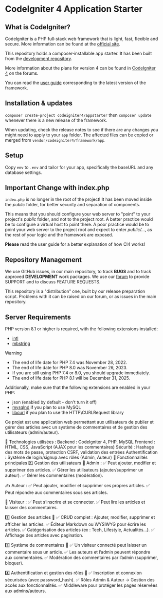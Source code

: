 # CodeIgniter 4 Application Starter

## What is CodeIgniter?

CodeIgniter is a PHP full-stack web framework that is light, fast, flexible and secure.
More information can be found at the [official site](https://codeigniter.com).

This repository holds a composer-installable app starter.
It has been built from the
[development repository](https://github.com/codeigniter4/CodeIgniter4).

More information about the plans for version 4 can be found in [CodeIgniter 4](https://forum.codeigniter.com/forumdisplay.php?fid=28) on the forums.

You can read the [user guide](https://codeigniter.com/user_guide/)
corresponding to the latest version of the framework.

## Installation & updates

`composer create-project codeigniter4/appstarter` then `composer update` whenever
there is a new release of the framework.

When updating, check the release notes to see if there are any changes you might need to apply
to your `app` folder. The affected files can be copied or merged from
`vendor/codeigniter4/framework/app`.

## Setup

Copy `env` to `.env` and tailor for your app, specifically the baseURL
and any database settings.

## Important Change with index.php

`index.php` is no longer in the root of the project! It has been moved inside the *public* folder,
for better security and separation of components.

This means that you should configure your web server to "point" to your project's *public* folder, and
not to the project root. A better practice would be to configure a virtual host to point there. A poor practice would be to point your web server to the project root and expect to enter *public/...*, as the rest of your logic and the
framework are exposed.

**Please** read the user guide for a better explanation of how CI4 works!

## Repository Management

We use GitHub issues, in our main repository, to track **BUGS** and to track approved **DEVELOPMENT** work packages.
We use our [forum](http://forum.codeigniter.com) to provide SUPPORT and to discuss
FEATURE REQUESTS.

This repository is a "distribution" one, built by our release preparation script.
Problems with it can be raised on our forum, or as issues in the main repository.

## Server Requirements

PHP version 8.1 or higher is required, with the following extensions installed:

- [intl](http://php.net/manual/en/intl.requirements.php)
- [mbstring](http://php.net/manual/en/mbstring.installation.php)

> [!WARNING]
> - The end of life date for PHP 7.4 was November 28, 2022.
> - The end of life date for PHP 8.0 was November 26, 2023.
> - If you are still using PHP 7.4 or 8.0, you should upgrade immediately.
> - The end of life date for PHP 8.1 will be December 31, 2025.

Additionally, make sure that the following extensions are enabled in your PHP:

- json (enabled by default - don't turn it off)
- [mysqlnd](http://php.net/manual/en/mysqlnd.install.php) if you plan to use MySQL
- [libcurl](http://php.net/manual/en/curl.requirements.php) if you plan to use the HTTP\CURLRequest library




Ce projet est une application web permettant aux utilisateurs de publier et gérer des articles avec un système de commentaires et de gestion des utilisateurs (admin/auteur).

🔹 Technologies utilisées :
Backend : CodeIgniter 4, PHP, MySQL
Frontend : HTML, CSS, JavaScript (AJAX pour les commentaires)
Sécurité : Hashage des mots de passe, protection CSRF, validation des entrées
Authentification : Système de login/signup avec rôles (Admin, Auteur)
📌 Fonctionnalités principales
1️⃣ Gestion des utilisateurs
👤 Admin :
✅ Peut ajouter, modifier et supprimer des articles.
✅ Gérer les utilisateurs (ajouter/supprimer un auteur).
✅ Gérer les commentaires (modération).

✍ Auteur :
✅ Peut ajouter, modifier et supprimer ses propres articles.
✅ Peut répondre aux commentaires sous ses articles.

👥 Visiteur :
✅ Peut s’inscrire et se connecter.
✅ Peut lire les articles et laisser des commentaires.

2️⃣ Gestion des articles 📰
✅ CRUD complet : Ajouter, modifier, supprimer et afficher les articles.
✅ Éditeur Markdown ou WYSIWYG pour écrire les articles.
✅ Catégorisation des articles (ex : Tech, Lifestyle, Actualités…).
✅ Affichage des articles avec pagination.

3️⃣ Système de commentaires 💬
✅ Un visiteur connecté peut laisser un commentaire sous un article.
✅ Les auteurs et l’admin peuvent répondre aux commentaires.
✅ Modération des commentaires par l’admin (supprimer, bloquer).

4️⃣ Authentification et gestion des rôles 🔑
✅ Inscription et connexion sécurisées (avec password_hash).
✅ Rôles Admin & Auteur → Gestion des accès aux fonctionnalités.
✅ Middleware pour protéger les pages réservées aux admins/auteurs.